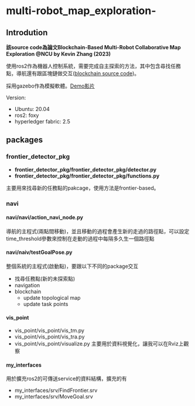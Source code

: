 # multi-robot_map_exploration-
## Introdution
**該source code為論文Blockchain-Based Multi-Robot Collaborative Map Exploration @NCU by Kevin Zhang (2023)**

使用ros2作為機器人控制系統，需要完成自主探索的方法，其中包含尋找任務點，導航還有跟區塊鏈做交互([blockchain source code](https://github.com/Yuansuya/fabric_ros2_multi-robot_map_exploration))。

採用gazebo作為模擬軟體。[Demo影片](https://www.youtube.com/watch?v=X8ZK3-JHJ0A&t=13s)

Version:
* Ubuntu: 20.04
* ros2: foxy
* hyperledger fabric: 2.5


## packages

### frontier_detector_pkg
- **frontier_detector_pkg/frontier_detector_pkg/detector.py**
- **frontier_detector_pkg/frontier_detector_pkg/functions.py**

主要用來找尋新的任務點的pakcage，使用方法是frontier-based。

### navi
#### **navi/navi/action_navi_node.py**
導航的主程式(兩點間移動)，並且移動的過程會產生新的走過的路徑點，可以設定time_threshold參數來控制在走動的過程中每隔多久生一個路徑點
#### **navi/naiv/testGoalPose.py**
整個系統的主程式(啟動點)，要跟以下不同的package交互
* 找尋任務點(新的未探索點)
* navigation
* blockchain
  - update topological map
  - update task points

#### vis_point
- vis_point/vis_point/vis_tm.py
- vis_point/vis_point/vis_tra.py
- vis_point/vis_point/visualize.py
主要用於資料視覺化，讓我可以在Rviz上觀察
#### my_interfaces
用於擴充ros2的可傳送service的資料結構，擴充的有
- my_interfaces/srv/FindFrontier.srv
- my_interfaces/srv/MoveGoal.srv
